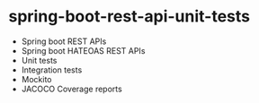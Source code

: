 # spring-boot-rest-api-unit-tests

- Spring boot REST APIs
- Spring boot HATEOAS REST APIs
- Unit tests
- Integration tests
- Mockito
- JACOCO Coverage reports
